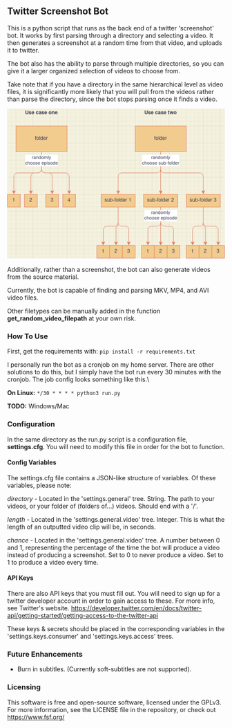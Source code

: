 ## Twitter Screenshot Bot
This is a python script that runs as the back end of a twitter 'screenshot' bot. It works by first parsing through a directory and selecting a video. It then generates a screenshot at a random time from that video, and uploads it to twitter.

The bot also has the ability to parse through multiple directories, so you can give it a larger organized selection of videos to choose from. 

Take note that if you have a directory in the same hierarchical level as video files, it is significantly more likely that you will pull from the videos rather than parse the directory, since the bot stops parsing once it finds a video.

![Explanation](/help_diagram.png)

Additionally, rather than a screenshot, the bot can also generate videos from the source material.

Currently, the bot is capable of finding and parsing MKV, MP4, and AVI video files. 

Other filetypes can be manually added in the function **get_random_video_filepath** at your own risk.

### How To Use

First, get the requirements with:
`pip install -r requirements.txt`

I personally run the bot as a cronjob on my home server. There are other solutions to do this, but I simply have the bot run every 30 minutes with the cronjob. The job config looks something like this.\

**On Linux:**
`*/30 * * * * python3 run.py`

**TODO:**
Windows/Mac

### Configuration
In the same directory as the run.py script is a configuration file, **settings.cfg**. You will need to modify this file in order for the bot to function.
#### Config Variables
The settings.cfg file contains a JSON-like structure of variables. Of these variables, please note:

*directory* - Located in the 'settings.general' tree. String. The path to your videos, or your folder of (folders of...) videos. Should end with a '/'.

*length* - Located in the 'settings.general.video' tree. Integer. This is what the length of an outputted video clip will be, in seconds.

*chance* - Located in the 'settings.general.video' tree. A number between 0 and 1, representing the percentage of the time the bot will produce a video instead of producing a screenshot. Set to 0 to never produce a video. Set to 1 to produce a video every time.

#### API Keys
There are also API keys that you must fill out. You will need to sign up for a twitter developer account in order to gain access to these. For more info, see Twitter's website. https://developer.twitter.com/en/docs/twitter-api/getting-started/getting-access-to-the-twitter-api

These keys & secrets should be placed in the corresponding variables in the 'settings.keys.consumer' and 'settings.keys.access' trees.

### Future Enhancements
* Burn in subtitles. (Currently soft-subtitles are not supported).
 
### Licensing
This software is free and open-source software, licensed under the GPLv3. For more information, see the LICENSE file in the repository, or check out https://www.fsf.org/
